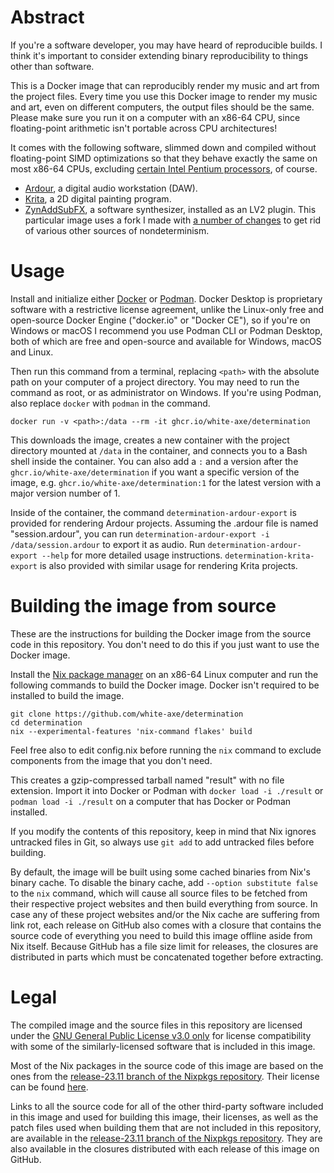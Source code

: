 # Abstract

If you're a software developer, you may have heard of reproducible builds. I think it's important to consider extending binary reproducibility to things other than software.

This is a Docker image that can reproducibly render my music and art from the project files. Every time you use this Docker image to render my music and art, even on different computers, the output files should be the same. Please make sure you run it on a computer with an x86-64 CPU, since floating-point arithmetic isn't portable across CPU architectures!

It comes with the following software, slimmed down and compiled without floating-point SIMD optimizations so that they behave exactly the same on most x86-64 CPUs, excluding [certain Intel Pentium processors](https://en.wikipedia.org/wiki/Pentium_FDIV_bug), of course.

* [Ardour](https://ardour.org), a digital audio workstation (DAW).
* [Krita](https://krita.org/en/), a 2D digital painting program.
* [ZynAddSubFX](https://zynaddsubfx.sourceforge.net), a software synthesizer, installed as an LV2 plugin. This particular image uses a fork I made with [a number of changes](https://github.com/zynaddsubfx/zynaddsubfx/compare/3.0.6..white-axe:zynaddsubfx:3.0.6-determinism0) to get rid of various other sources of nondeterminism.

# Usage

Install and initialize either [Docker](https://www.docker.com) or [Podman](https://podman.io). Docker Desktop is proprietary software with a restrictive license agreement, unlike the Linux-only free and open-source Docker Engine ("docker.io" or "Docker CE"), so if you're on Windows or macOS I recommend you use Podman CLI or Podman Desktop, both of which are free and open-source and available for Windows, macOS and Linux.

Then run this command from a terminal, replacing `<path>` with the absolute path on your computer of a project directory. You may need to run the command as root, or as administrator on Windows. If you're using Podman, also replace `docker` with `podman` in the command.

```
docker run -v <path>:/data --rm -it ghcr.io/white-axe/determination
```

This downloads the image, creates a new container with the project directory mounted at `/data` in the container, and connects you to a Bash shell inside the container. You can also add a `:` and a version after the `ghcr.io/white-axe/determination` if you want a specific version of the image, e.g. `ghcr.io/white-axe/determination:1` for the latest version with a major version number of 1.

Inside of the container, the command `determination-ardour-export` is provided for rendering Ardour projects. Assuming the .ardour file is named "session.ardour", you can run `determination-ardour-export -i /data/session.ardour` to export it as audio. Run `determination-ardour-export --help` for more detailed usage instructions. `determination-krita-export` is also provided with similar usage for rendering Krita projects.

# Building the image from source

These are the instructions for building the Docker image from the source code in this repository. You don't need to do this if you just want to use the Docker image.

Install the [Nix package manager](https://nixos.org) on an x86-64 Linux computer and run the following commands to build the Docker image. Docker isn't required to be installed to build the image.

```
git clone https://github.com/white-axe/determination
cd determination
nix --experimental-features 'nix-command flakes' build
```

Feel free also to edit config.nix before running the `nix` command to exclude components from the image that you don't need.

This creates a gzip-compressed tarball named "result" with no file extension. Import it into Docker or Podman with `docker load -i ./result` or `podman load -i ./result` on a computer that has Docker or Podman installed.

If you modify the contents of this repository, keep in mind that Nix ignores untracked files in Git, so always use `git add` to add untracked files before building.

By default, the image will be built using some cached binaries from Nix's binary cache. To disable the binary cache, add `--option substitute false` to the `nix` command, which will cause all source files to be fetched from their respective project websites and then build everything from source. In case any of these project websites and/or the Nix cache are suffering from link rot, each release on GitHub also comes with a closure that contains the source code of everything you need to build this image offline aside from Nix itself. Because GitHub has a file size limit for releases, the closures are distributed in parts which must be concatenated together before extracting.

# Legal

The compiled image and the source files in this repository are licensed under the [GNU General Public License v3.0 only](https://www.gnu.org/licenses/gpl-3.0.en.html) for license compatibility with some of the similarly-licensed software that is included in this image.

Most of the Nix packages in the source code of this image are based on the ones from the [release-23.11 branch of the Nixpkgs repository](https://github.com/NixOS/nixpkgs/tree/release-23.11). Their license can be found [here](https://github.com/NixOS/nixpkgs/blob/release-23.11/COPYING).

Links to all the source code for all of the other third-party software included in this image and used for building this image, their licenses, as well as the patch files used when building them that are not included in this repository, are available in the [release-23.11 branch of the Nixpkgs repository](https://github.com/NixOS/nixpkgs/tree/release-23.11). They are also available in the closures distributed with each release of this image on GitHub.
